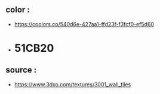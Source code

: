 ## color : 
- https://coolors.co/540d6e-427aa1-ffd23f-f3fcf0-ef5d60
- # 51CB20

## source : 
- https://www.3dxo.com/textures/3001_wall_tiles